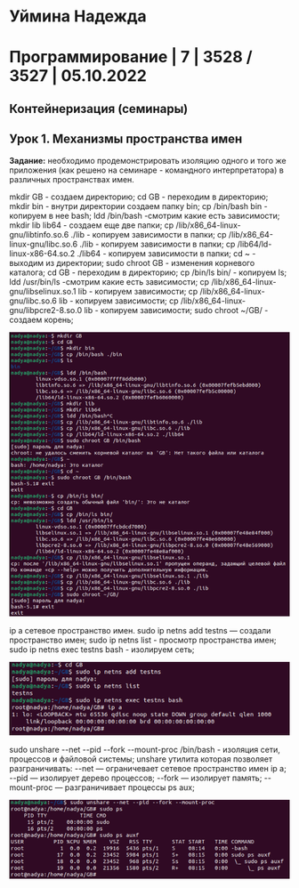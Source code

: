 # Уймина Надежда
# Программирование | 7 | 3528 / 3527 | 05.10.2022

## Контейнеризация (семинары)

## Урок 1. Механизмы пространства имен
**Задание:** необходимо продемонстрировать изоляцию одного и того же приложения (как решено на семинаре - командного интерпретатора) в различных пространствах имен.

mkdir GB - создаем директорию;
cd GB - переходим в директорию;
mkdir bin - внутри директории создаем папку bin;
cp /bin/bash bin - копируем в нее bash;
ldd /bin/bash -смотрим какие есть зависимости;
mkdir lib lib64 - создаем еще две папки;
cp /lib/x86_64-linux-gnu/libtinfo.so.6 ./lib - копируем зависимости в папки;
cp /lib/x86_64-linux-gnu/libc.so.6 ./lib - копируем зависимости в папки;
cp /lib64/ld-linux-x86-64.so.2 ./lib64 - копируем зависимости в папки;
cd ~ - выходим из директории;
sudo chroot GB - изменения корневого каталога;
cd GB - переходим в директорию;
cp /bin/ls bin/ - копируем ls;
ldd /usr/bin/ls  -смотрим какие есть зависимости;
cp /lib/x86_64-linux-gnu/libselinux.so.1 lib - копируем зависимости;
cp /lib/x86_64-linux-gnu/libc.so.6 lib - копируем зависимости;
cp /lib/x86_64-linux-gnu/libpcre2-8.so.0 lib - копируем зависимости;
sudo chroot ~/GB/ - создаем корень;

![скрин выполненой работы](Screen/Homework1_1.png)

ip a сетевое пространство имен. 
sudo ip netns add testns — создали пространство имен;
sudo ip netns list - просмотр пространства имен;
sudo ip netns exec testns bash  - изолируем сеть;

![скрин выполненой работы](Screen/Homework1_2.png)

sudo unshare --net --pid --fork  --mount-proc  /bin/bash - изоляция сети, процессов и файловой системы;
unshare утилита которая позволяет разграничивать:
--net — ограничевает сетевое пространство имен ip a;
--pid — изолирует дерево процессов;
--fork — изолирует память;
--mount-proc — разграничивает процессы ps aux;

![скрин выполненой работы](Screen/Homework1_3.png)
